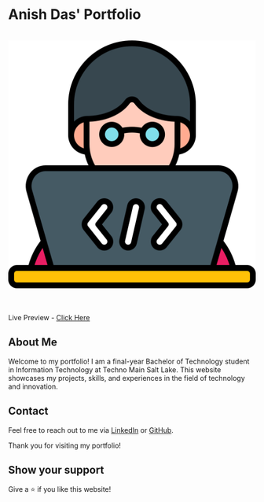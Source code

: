 

# Anish Das' Portfolio

<br/>
<div align="center">
  <img alt="Demo" src="public/developer.png" />
</div>
<br/>
<br/>




Live Preview - [Click Here]( )


## About Me

Welcome to my portfolio! I am a final-year Bachelor of Technology student in Information Technology at Techno Main Salt Lake. This website showcases my projects, skills, and experiences in the field of technology and innovation.



## Contact

Feel free to reach out to me via [LinkedIn](https://www.linkedin.com/in/anish-das-lin/) or [GitHub](https://github.com/Anish-Das-GH).

Thank you for visiting my portfolio!

## Show your support

Give a ⭐ if you like this website!